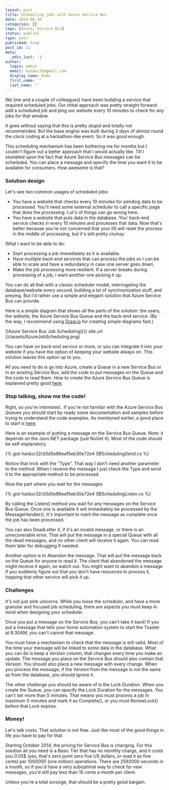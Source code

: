 ```yaml
---
layout: post
title: Scheduling jobs with Azure Service Bus
date: 2014-08-20
categories: []
tags: [Azure, Service Bus]
status: publish
type: post
published: true
post_id: 11
meta:
  _edit_last: '1'
author:
  login: admin
  email: haiduc32@gmail.com
  display_name: Radu
  first_name: ''
  last_name: ''  
---
```

We (me and a couple of colleagues) have been building a service that required scheduled jobs. Our initial approach was pretty straight forward: add a scheduled job and ping our website every 10 minutes to check for any jobs for that window.

It goes without saying that this is pretty stupid and totally not recommended. But the base engine was built during 2 days of almost round the clock coding at a hackathon-like event. So it was good enough.

This scheduling mechanism has been bothering me for months but I couldn't figure out a better approach that I would actually like. Till I stumbled upon the fact that Azure Service Bus messages can be scheduled. You can place a message and specify the time you want it to be available for consumers. How awesome is that?

### Solution design
Let's see two common usages of scheduled jobs:

- You have a website that checks every 10 minutes for pending data to be processed. You'll need some external scheduler to call a specific page that does the processing. Lot's of things can go wrong here..
- You have a website that puts data in the database. You' back-end service checks in every 10 minutes and processes that data. Now that's better because you're not concerned that your IIS will reset the process in the middle of processing, but it's still pretty clumsy.

What I want to be able to do:

- Start processing a job immediately as it is available.
- Have multiple back-end services that can process the jobs so I can be able to scale and have a redundancy in case one server goes down.
- Make the job processing more resilient. If a server breaks during processing of a job, I want another one picking it up.

You can do all that with a classic scheduler model, interrogating the database/website every second, building a lot of synchronization stuff, and preying. But I'd rather use a simple and elegant solution that Azure Service Bus can provide.

Here is a simple diagram that shows all the parts of the solution: the users, the website, the Azure Service Bus Queue and the back-end service. (By the way, I recommend using [Draw.io](http://draw.io) for creating simple diagrams fast.)

![Azure Service Bus Job Scheduling]({{ site.url }}/assets/AzureJobScheduling.png)

You can have on back-end service or more, or you can integrate it into your website if you have the option of keeping your website always on. This solution leaves this option up to you.

All you need to do is go into Azure, create a Queue in a new Service Bus or in an existing Service Bus, add the code to put messages on the Queue and the code to read them. How to create the Azure Service Bus Queue is explained pretty good [here](http://azure.microsoft.com/en-us/documentation/articles/service-bus-dotnet-how-to-use-queues/ "How to Use Service Bus Queues").

### Stop talking, show me the code!
Right, so you're interested.. If you're not familiar with the Azure Service Bus Queues you should start by ready some documentation and samples before trying to understand the code examples. As mentioned earlier, a good place to start is [here](http://azure.microsoft.com/en-us/documentation/articles/service-bus-dotnet-how-to-use-queues/ "How to Use Service Bus Queues").

Here is an example of putting a message on the Service Bus Queue. Note: it depends on the Json.NET package (just NuGet it). Most of the code should be self-explanatory.

{% gist haiduc32/d3d5e86eaf5eb30e72e4 SBSchedulingSend.cs %}

Notice that trick with the "Type". That way I don't need another parameter to the method. When I receive the message I just check the Type and send it to the appropriate method to be processed.

Now the part where you wait for the messages

{% gist haiduc32/d3d5e86eaf5eb30e72e4 SBSchedulingListen.cs %}

By calling the Listen() method you wait for any messages on the Service Bus Queue. Once one is available it will immediately be processed by the MessageHandler(). It's important to mark the message as complete once the job has been processed. 

You can also  DeadLetter it, if it's an invalid message, or there is an unrecoverable error. That will put the message in a special Queue with all the dead messages, and no other client will receive it again. You can read them later for debugging if needed.

Another option is to Abandon the message. That will put the message back on the Queue for anyone to read it. The client that abandoned the message might receive it again, so watch out. You might want to abandon a message if you suddenly figure out that you don't have resources to process it, hopping that other service will pick it up.

### Challenges
It's not just pink unicorns. While you loose the scheduler, and have a more granular and focused job scheduling, there are aspects you must keep in mind when designing your scheduler.

Once you put a message on the Service Bus, you can't take it back! If you put a message that tells your home automation system to start the Toaster at 6:30AM, you can't cancel that message. 

You must have a mechanism to check that the message is still valid. Most of the time your message will be linked to some data in the database. What you can do is keep a *Version* column, that changes every time you make an update. The message you place on the Service Bus should also contain that *Version*. You should also place a new message with every change. When you process the message, if the *Version* from the message is not the same as from the database, you should ignore it.

The other challenge you should be aware of is the Lock Duration. When you create the Queue, you can specify the Lock Duration for the messages. You can't set more than 5 minutes. That means you must process a job in maximum 5 minutes and mark it as Complete(), or you must RenewLock() before that Lock expires.

### Money!
Let's talk costs. That solution is not free. Just like most of the good things in life you have to pay for that. 

Starting October 2014, the pricing for Service Bus is changing. For this solution all you need is a Basic Tier that has no monthly charge, and it costs you 0.05$ (yes, that's zero point zero five US dollars, or read it as five cents) per 1000000 (one million) operations. There are 2592000 seconds in a month, so if you'd have a very suboptimal way to check for new messages, you'd still pay less than 15 cents a month per client.

Unless you're a total scrooge, that should be a pretty good bargain.
